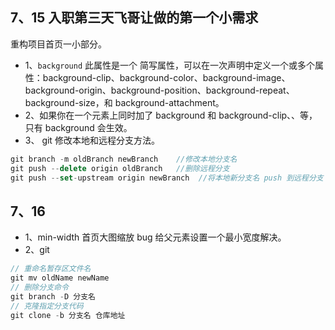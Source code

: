 ## 7、15 入职第三天飞哥让做的第一个小需求

重构项目首页一小部分。

- 1、`background` 此属性是一个 简写属性，可以在一次声明中定义一个或多个属性：background-clip、background-color、background-image、background-origin、background-position、background-repeat、background-size，和 background-attachment。
- 2、如果你在一个元素上同时加了 background 和 background-clip、、等，只有 background 会生效。
- 3、 git 修改本地和远程分支方法。

```js
git branch -m oldBranch newBranch    //修改本地分支名
git push --delete origin oldBranch   //删除远程分支
git push --set-upstream origin newBranch  //将本地新分支名 push 到远程分支（会在远程仓库新建新分支名的分支）
```

## 7、16

- 1、min-width 首页大图缩放 bug 给父元素设置一个最小宽度解决。
- 2、git

```js
// 重命名暂存区文件名
git mv oldName newName
// 删除分支命令
git branch -D 分支名
// 克隆指定分支代码
git clone -b 分支名 仓库地址
```
